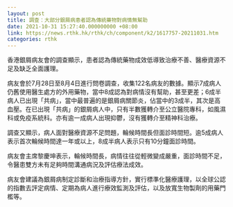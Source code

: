 ```yaml
---
layout: post
title: 調查：大部分銀屑病患者認為傳統藥物對病情無幫助
date: 2021-10-31 15:27:40.000000000 +08:00
link: https://news.rthk.hk/rthk/ch/component/k2/1617757-20211031.htm
categories: rthk
---
```


香港銀屑病友會的調查顯示，患者認為傳統藥物成效低導致治療不善、醫療資源不足及缺乏全面護理。

病友會於7月28日至8月4日進行問卷調查，收集122名病友的數據。顯示7成病人仍舊使用醫生處方的外用藥物，當中8成認為對病情沒有幫助，甚至更差；6成半病人已出現「共病」，當中最普遍的是銀屑病關節炎，佔當中的3成半，其次是高血壓。在已出現「共病」的銀屑病人中，只有半數獲轉介至公立醫院專科，如風濕科或免疫系統科。亦有逾一成病人出現抑鬱，沒有獲轉介至精神科治療。

調查又顯示，病人面對醫療資源不足問題，輪候時間長但面診時間短。逾5成病人表示首次輪候時間達一年或以上，8成半病人表示只有10分鐘面診時間。

病友會主席黎慶坤表示，輪候時間長，病情往往從輕微變成嚴重，面診時間不足，令醫患雙方未有足夠時間溝通病況及評估療法成效。

病友會建議為銀屑病制定診斷和治療指導方針，實行標準化醫療護理，以全球公認的指數去評定病情、定期為病人進行療效監測及評估，以及放寬生物製劑的用藥門檻等。
